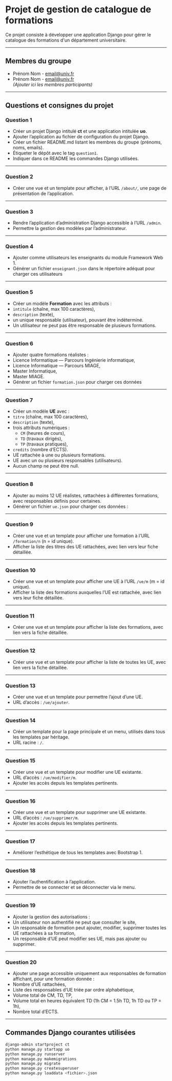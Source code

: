 # Projet de gestion de catalogue de formations

Ce projet consiste à développer une application Django pour gérer le catalogue des formations d'un département universitaire.

---

## Membres du groupe

- Prénom Nom - email@univ.fr  
- Prénom Nom - email@univ.fr  
*(Ajouter ici les membres participants)*

---

## Questions et consignes du projet

### Question 1  
- Créer un projet Django intitulé **ct** et une application intitulée **uo**.  
- Ajouter l’application au fichier de configuration du projet Django.  
- Créer un fichier README.md listant les membres du groupe (prénoms, noms, emails).  
- Étiqueter le dépôt avec le tag `question1`.  
- Indiquer dans ce README les commandes Django utilisées.  

---

### Question 2  
- Créer une vue et un template pour afficher, à l’URL `/about/`, une page de présentation de l’application.

---

### Question 3  
- Rendre l’application d’administration Django accessible à l’URL `/admin`.  
- Permettre la gestion des modèles par l’administrateur.

---

### Question 4  
- Ajouter comme utilisateurs les enseignants du module Framework Web 1.  
- Générer un fichier `enseignant.json` dans le répertoire adéquat pour charger ces utilisateurs


---

### Question 5  
- Créer un modèle **Formation** avec les attributs :  
- `intitule` (chaîne, max 100 caractères),  
- `description` (texte),  
- un unique responsable (utilisateur), pouvant être indéterminé.  
- Un utilisateur ne peut pas être responsable de plusieurs formations.

---

### Question 6  
- Ajouter quatre formations réalistes :  
- Licence Informatique — Parcours Ingénierie informatique,  
- Licence Informatique — Parcours MIAGE,  
- Master Informatique,  
- Master MIAGE.  
- Générer un fichier `formation.json` pour charger ces données

 
---

### Question 7  
- Créer un modèle **UE** avec :  
- `titre` (chaîne, max 100 caractères),  
- `description` (texte),  
- trois attributs numériques :  
  - `CM` (heures de cours),  
  - `TD` (travaux dirigés),  
  - `TP` (travaux pratiques),  
- `credits` (nombre d’ECTS).  
- UE rattachée à une ou plusieurs formations.  
- UE avec un ou plusieurs responsables (utilisateurs).  
- Aucun champ ne peut être null.

---

### Question 8  
- Ajouter au moins 12 UE réalistes, rattachées à différentes formations, avec responsables définis pour certaines.  
- Générer un fichier `ue.json` pour charger ces données :  


---

### Question 9  
- Créer une vue et un template pour afficher une formation à l’URL `/formation/n` (n = id unique).  
- Afficher la liste des titres des UE rattachées, avec lien vers leur fiche détaillée.

---

### Question 10  
- Créer une vue et un template pour afficher une UE à l’URL `/ue/m` (m = id unique).  
- Afficher la liste des formations auxquelles l’UE est rattachée, avec lien vers leur fiche détaillée.

---

### Question 11  
- Créer une vue et un template pour afficher la liste des formations, avec lien vers la fiche détaillée.

---

### Question 12  
- Créer une vue et un template pour afficher la liste de toutes les UE, avec lien vers la fiche détaillée.

---

### Question 13  
- Créer une vue et un template pour permettre l’ajout d’une UE.  
- URL d’accès : `/ue/ajouter`.

---

### Question 14  
- Créer un template pour la page principale et un menu, utilisés dans tous les templates par héritage.  
- URL racine : `/`.

---

### Question 15  
- Créer une vue et un template pour modifier une UE existante.  
- URL d’accès : `/ue/modifier/m`.  
- Ajouter les accès depuis les templates pertinents.

---

### Question 16  
- Créer une vue et un template pour supprimer une UE existante.  
- URL d’accès : `/ue/supprimer/m`.  
- Ajouter les accès depuis les templates pertinents.

---

### Question 17  
- Améliorer l’esthétique de tous les templates avec Bootstrap 1.

---

### Question 18  
- Ajouter l’authentification à l’application.  
- Permettre de se connecter et se déconnecter via le menu.

---

### Question 19  
- Ajouter la gestion des autorisations :  
- Un utilisateur non authentifié ne peut que consulter le site,  
- Un responsable de formation peut ajouter, modifier, supprimer toutes les UE rattachées à sa formation,  
- Un responsable d’UE peut modifier ses UE, mais pas ajouter ou supprimer.

---

### Question 20  
- Ajouter une page accessible uniquement aux responsables de formation affichant, pour une formation donnée :  
- Nombre d’UE rattachées,  
- Liste des responsables d’UE triée par ordre alphabétique,  
- Volume total de CM, TD, TP,  
- Volume total en heures équivalent TD (1h CM = 1.5h TD, 1h TD ou TP = 1h),  
- Nombre total d’ECTS.

---

## Commandes Django courantes utilisées

```bash
django-admin startproject ct
python manage.py startapp uo
python manage.py runserver
python manage.py makemigrations
python manage.py migrate
python manage.py createsuperuser
python manage.py loaddata <fichier>.json


